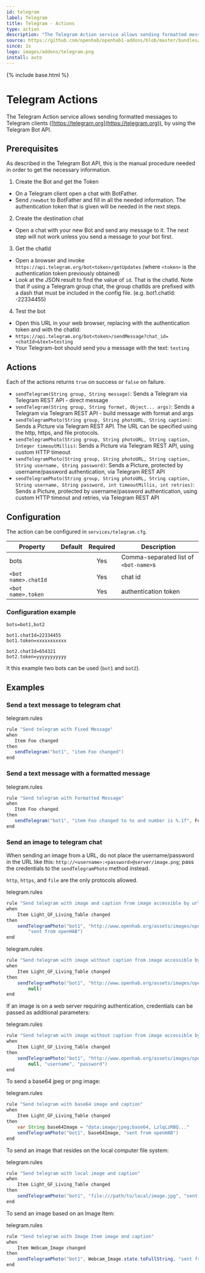 ```yaml
---
id: telegram
label: Telegram
title: Telegram - Actions
type: action
description: "The Telegram Action service allows sending formatted messages to Telegram clients ([https://telegram.org](https://telegram.org)), by using the Telegram Bot API."
source: https://github.com/openhab/openhab1-addons/blob/master/bundles/action/org.openhab.action.telegram/README.md
since: 1x
logo: images/addons/telegram.png
install: auto
---
```


<!-- Attention authors: Do not edit directly. Please add your changes to the appropriate source repository -->

{% include base.html %}

# Telegram Actions

The Telegram Action service allows sending formatted messages to Telegram clients ([https://telegram.org](https://telegram.org)), by using the Telegram Bot API.

## Prerequisites

As described in the Telegram Bot API, this is the manual procedure needed in order to get the necessary information.

1. Create the Bot and get the Token

- On a Telegram client open a chat with BotFather.
- Send `/newbot` to BotFather and fill in all the needed information. The authentication token that is given will be needed in the next steps.

2. Create the destination chat

- Open a chat with your new Bot and send any message to it. The next step will not work unless you send a message to your bot first.

3. Get the chatId

- Open a browser and invoke `https://api.telegram.org/bot<token>/getUpdates` (where `<token>` is the authentication token previously obtained)
- Look at the JSON result to find the value of `id`. That is the chatId. Note that if using a Telegram group chat, the group chatIds are prefixed with a dash that must be included in the config file. (e.g. bot1.chatId: -22334455)

4. Test the bot

- Open this URL in your web browser, replacing <token> with the authentication token and <chatId> with the chatId:
- `https://api.telegram.org/bot<token>/sendMessage?chat_id=<chatId>&text=testing`
- Your Telegram-bot should send you a message with the text: `testing`

## Actions

Each of the actions returns `true` on success or `false` on failure.

- `sendTelegram(String group, String message)`: Sends a Telegram via Telegram REST API - direct message
- `sendTelegram(String group, String format, Object... args)`: Sends a Telegram via Telegram REST API - build message with format and args
- `sendTelegramPhoto(String group, String photoURL, String caption)`: Sends a Picture via Telegram REST API.
The URL can be specified using the http, https, and file protocols.
- `sendTelegramPhoto(String group, String photoURL, String caption, Integer timeoutMillis)`: Sends a Picture via Telegram REST API, using custom HTTP timeout
- `sendTelegramPhoto(String group, String photoURL, String caption, String username, String password)`: Sends a Picture, protected by username/password authentication, via Telegram REST API
- `sendTelegramPhoto(String group, String photoURL, String caption, String username, String password, int timeoutMillis, int retries)`: Sends a Picture, protected by username/password authentication, using custom HTTP timeout and retries, via Telegram REST API

## Configuration

The action can be configured in `services/telegram.cfg`.

| Property            | Default | Required | Description                           |
|---------------------|---------|:--------:|---------------------------------------|
| bots                |         | Yes      | Comma-separated list of `<bot-name>`s |
| `<bot name>.chatId` |         | Yes      | chat id                               |
| `<bot name>.token`  |         | Yes      | authentication token                  |

### Configuration example

```text
bots=bot1,bot2

bot1.chatId=22334455
bot1.token=xxxxxxxxxxx

bot2.chatId=654321
bot2.token=yyyyyyyyyyy
```

It this example two bots can be used (`bot1` and `bot2`).

## Examples

### Send a text message to telegram chat

telegram.rules

```java
rule "Send telegram with Fixed Message"
when
   Item Foo changed
then
   sendTelegram("bot1", "item Foo changed")
end
```

### Send a text message with a formatted message

telegram.rules

```java
rule "Send telegram with Formatted Message"
when
   Item Foo changed
then
   sendTelegram("bot1", "item Foo changed to %s and number is %.1f", Foo.state.toString, 23.56)
end
```

### Send an image to telegram chat

When sending an image from a URL, do not place the username/password in the URL like this:
`http://<username>:<password>@server/image.png`; pass the credentials to the `sendTelegramPhoto`
method instead.

`http`, `https`, and `file` are the only protocols allowed.

telegram.rules

```java
rule "Send telegram with image and caption from image accessible by url"
when
    Item Light_GF_Living_Table changed
then
    sendTelegramPhoto("bot1", "http://www.openhab.org/assets/images/openhab-logo-top.png",
        "sent from openHAB")
end
```

telegram.rules

```java
rule "Send telegram with image without caption from image accessible by url"
when
    Item Light_GF_Living_Table changed
then
    sendTelegramPhoto("bot1", "http://www.openhab.org/assets/images/openhab-logo-top.png",
        null)
end
```

If an image is on a web server requiring authentication, credentials can be passed as additional parameters:

telegram.rules

```java
rule "Send telegram with image without caption from image accessible by url"
when
    Item Light_GF_Living_Table changed
then
    sendTelegramPhoto("bot1", "http://www.openhab.org/assets/images/openhab-logo-top.png",
        null, "username", "password")
end
```

To send a base64 jpeg or png image:

telegram.rules

```java
rule "Send telegram with base64 image and caption"
when
    Item Light_GF_Living_Table changed
then
    var String base64Image = "data:image/jpeg;base64, LzlqLzRBQ..."
    sendTelegramPhoto("bot1", base64Image, "sent from openHAB")
end
```

To send an image that resides on the local computer file system:

telegram.rules

```java
rule "Send telegram with local image and caption"
when
    Item Light_GF_Living_Table changed
then
    sendTelegramPhoto("bot1", "file:///path/to/local/image.jpg", "sent from openHAB")
end
```

To send an image based on an Image Item:

telegram.rules

```java
rule "Send telegram with Image Item image and caption"
when
    Item Webcam_Image changed
then
    sendTelegramPhoto("bot1", Webcam_Image.state.toFullString, "sent from openHAB")
end
```
